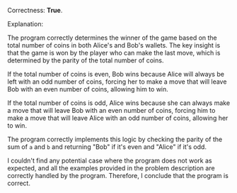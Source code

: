 Correctness: **True**.

Explanation:

The program correctly determines the winner of the game based on the total number of coins in both Alice's and Bob's wallets. The key insight is that the game is won by the player who can make the last move, which is determined by the parity of the total number of coins.

If the total number of coins is even, Bob wins because Alice will always be left with an odd number of coins, forcing her to make a move that will leave Bob with an even number of coins, allowing him to win.

If the total number of coins is odd, Alice wins because she can always make a move that will leave Bob with an even number of coins, forcing him to make a move that will leave Alice with an odd number of coins, allowing her to win.

The program correctly implements this logic by checking the parity of the sum of `a` and `b` and returning "Bob" if it's even and "Alice" if it's odd.

I couldn't find any potential case where the program does not work as expected, and all the examples provided in the problem description are correctly handled by the program. Therefore, I conclude that the program is correct.